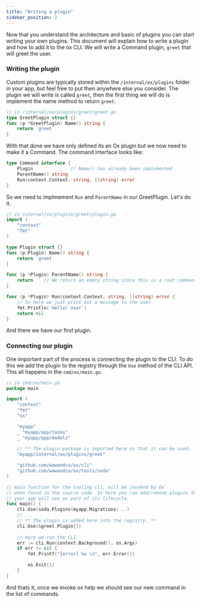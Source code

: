 ```yaml
---
title: "Writing a plugin"
sidebar_position: 2
---
```


Now that you understand the architecture and basic of plugins you can start writing your own plugins. This document will explain how to write a plugin and how to add it to the ox CLI. We will write a Command plugin, `greet` that will greet the user.

### Writing the plugin

Custom plugins are typically stored within the `/internal/ox/plugins` folder in your app, but feel free to put then anywhere else you consider. The plugin we will write is called `greet`, then the first thing we will do is implement the name method to return `greet`.

```go
// in /internal/ox/plugins/greet/greet.go
type GreetPlugin struct {}
func (p *GreetPlugin) Name() string {
    return `greet`
}
```

With that done we have only defined its an Ox plugin but we now need to make it a Command. The command interface looks like:

```go
type Command interface {
	Plugin              // Name() has already been implemented
	ParentName() string
	Run(context.Context, string, []string) error
}
```

So we need to implmement `Run` and `ParentName` in our GreetPlugin. Let's do it.

```go
// in internal/ox/plugins/greet/plugin.go
import (
    "context"
    "fmt"    
)

type Plugin struct {}
func (p Plugin) Name() string {
    return `greet`
}

func (p *Plugin) ParentName() string {
    return `` // We return an empty string since this is a root command.
}

func (p *Plugin) Run(context.Context, string, []string) error {
    // In here we just print out a message to the user.
    fmt.Println(`Hello! User`)
    return nil
}
```

And there we have our first plugin. 

### Connecting our plugin

One important part of the process is connecting the plugin to the CLI. To do this we add the plugin to the registry through the `Use` method of the CLI API. This all happens in the `cmd/ox/main.go`.

```go
// in cmd/ox/main.go
package main

import (
	"context"
	"fmt"
	"os"

	"myapp"
	_ "myapp/app/tasks"
	_ "myapp/app/models"
    
    // ** The plugin package is imported here so that it can be used. **
    "myapp/internal/ox/plugins/greet"

	"github.com/wawandco/ox/cli"
	"github.com/wawandco/ox/tools/soda"
)

// main function for the tooling cli, will be invoked by Ox
// when found in the source code. In here you can add/remove plugins that
// your app will use as part of its lifecycle.
func main() {
	cli.Use(soda.Plugins(myapp.Migrations)...) 
    // ...
    // ** The plugin is added here into the registry. **
    cli.Use(&greet.Plugin{})
    
    // Here we run the CLI.
	err := cli.Run(context.Background(), os.Args)
	if err != nil {
		fmt.Printf("[error] %v \n", err.Error())

		os.Exit(1)
	}
}
```

And thats it, once we invoke ox help we should see our new command in the list of commands.